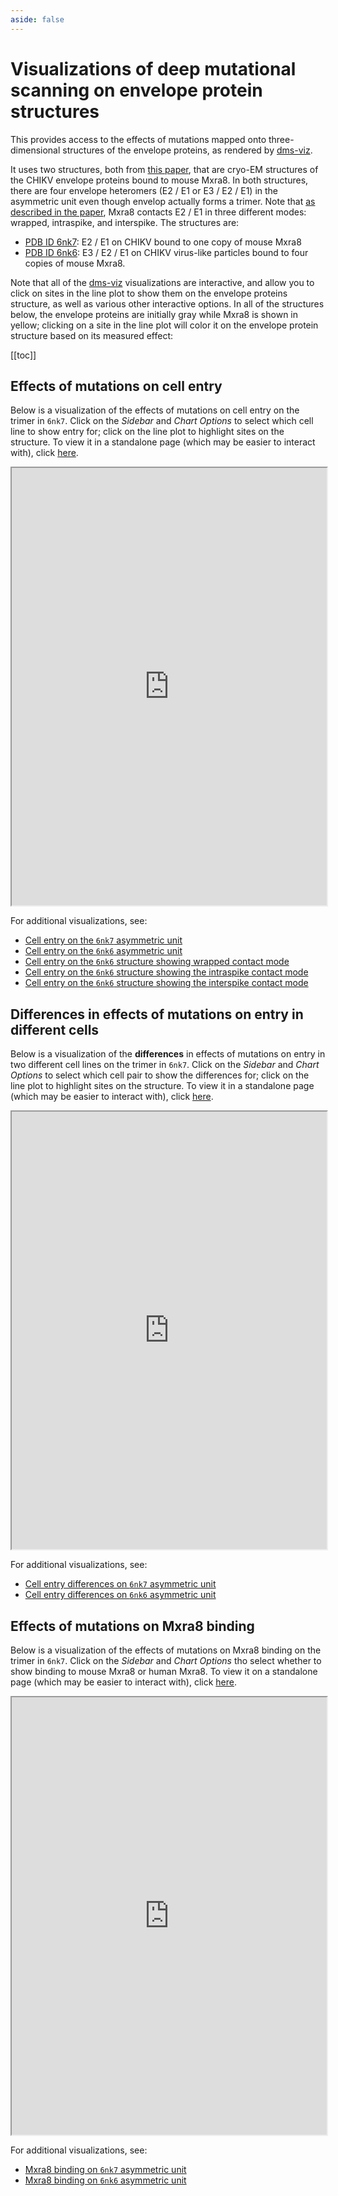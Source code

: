 ```yaml
---
aside: false
---
```


# Visualizations of deep mutational scanning on envelope protein structures
This provides access to the effects of mutations mapped onto three-dimensional structures of the envelope proteins, as rendered by [dms-viz](https://dms-viz.github.io/dms-viz-docs/).

It uses two structures, both from [this paper](https://pubmed.ncbi.nlm.nih.gov/31080061/), that are cryo-EM structures of the CHIKV envelope proteins bound to mouse Mxra8.
In both structures, there are four envelope heteromers (E2 / E1 or E3 / E2 / E1) in the asymmetric unit even though envelop actually forms a trimer. Note that [as described in the paper](https://pubmed.ncbi.nlm.nih.gov/31080061/), Mxra8 contacts E2 / E1 in three different modes: wrapped, intraspike, and interspike. The structures are:
  - [PDB ID 6nk7](https://www.rcsb.org/structure/6NK7): E2 / E1 on CHIKV bound to one copy of mouse Mxra8
  - [PDB ID 6nk6](https://www.rcsb.org/structure/6NK6): E3 / E2 / E1 on CHIKV virus-like particles bound to four copies of mouse Mxra8.

Note that all of the [dms-viz](https://dms-viz.github.io/dms-viz-docs/) visualizations are interactive, and allow you to click on sites in the line plot to show them on the envelope proteins structure, as well as various other interactive options.
In all of the structures below, the envelope proteins are initially gray while Mxra8 is shown in yellow; clicking on a site in the line plot will color it on the envelope protein structure based on its measured effect:
  
[[toc]]

## Effects of mutations on cell entry
Below is a visualization of the effects of mutations on cell entry on the trimer in `6nk7`.
Click on the *Sidebar* and *Chart Options* to select which cell line to show entry for; click on the line plot to highlight sites on the structure.
To view it in a standalone page (which may be easier to interact with), click [here](https://dms-viz.github.io/v0/?data=https%3A%2F%2Fraw.githubusercontent.com%2Fdms-vep%2FCHIKV-181-25-E-DMS%2Frefs%2Fheads%2Fmain%2Fresults%2Fdms-viz%2Fcell_entry_on_6nk7_trimer%2Fcell_entry_on_6nk7_trimer.json&ce=%255B%2522entry%2520in%2520293T_Mxra8%2520cells%2522%255D&bc=%23d2cd32).

<iframe src="https://dms-viz.github.io/v0/?data=https%3A%2F%2Fraw.githubusercontent.com%2Fdms-vep%2FCHIKV-181-25-E-DMS%2Frefs%2Fheads%2Fmain%2Fresults%2Fdms-viz%2Fcell_entry_on_6nk7_trimer%2Fcell_entry_on_6nk7_trimer.json&ce=%255B%2522entry%2520in%2520293T_Mxra8%2520cells%2522%255D&bc=%23d2cd32" width="100%" height="700px"></iframe>

For additional visualizations, see:
  - [Cell entry on the `6nk7` asymmetric unit](https://dms-viz.github.io/v0/?data=https%3A%2F%2Fraw.githubusercontent.com%2Fdms-vep%2FCHIKV-181-25-E-DMS%2Frefs%2Fheads%2Fmain%2Fresults%2Fdms-viz%2Fcell_entry_on_6nk7_asymmetric_unit%2Fcell_entry_on_6nk7_asymmetric_unit.json&ce=%255B%2522entry%2520in%2520293T_Mxra8%2520cells%2522%255D&bc=%23c5bf2b)
  - [Cell entry on the `6nk6` asymmetric unit](https://dms-viz.github.io/v0/?data=https%3A%2F%2Fraw.githubusercontent.com%2Fdms-vep%2FCHIKV-181-25-E-DMS%2Frefs%2Fheads%2Fmain%2Fresults%2Fdms-viz%2Fcell_entry_on_6nk6_asymmetric_unit%2Fcell_entry_on_6nk6_asymmetric_unit.json&ce=%255B%2522entry%2520in%2520293T_Mxra8%2520cells%2522%255D&bc=%23c5bf2b)
  - [Cell entry on the `6nk6` structure showing wrapped contact mode](https://dms-viz.github.io/v0/?data=https%3A%2F%2Fraw.githubusercontent.com%2Fdms-vep%2FCHIKV-181-25-E-DMS%2Frefs%2Fheads%2Fmain%2Fresults%2Fdms-viz%2Fcell_entry_on_6nk6_wrapped%2Fcell_entry_on_6nk6_wrapped.json&bc=%23d1c32e&ce=%255B%2522entry%2520in%2520293T_Mxra8%2520cells%2522%255D)
  - [Cell entry on the `6nk6` structure showing the intraspike contact mode](https://dms-viz.github.io/v0/?data=https%3A%2F%2Fraw.githubusercontent.com%2Fdms-vep%2FCHIKV-181-25-E-DMS%2Frefs%2Fheads%2Fmain%2Fresults%2Fdms-viz%2Fcell_entry_on_6nk6_intraspike%2Fcell_entry_on_6nk6_intraspike.json&bc=%23c8d331&ce=%255B%2522entry%2520in%2520293T_Mxra8%2520cells%2522%255D)
  - [Cell entry on the `6nk6` structure showing the interspike contact mode](https://dms-viz.github.io/v0/?data=https%3A%2F%2Fraw.githubusercontent.com%2Fdms-vep%2FCHIKV-181-25-E-DMS%2Frefs%2Fheads%2Fmain%2Fresults%2Fdms-viz%2Fcell_entry_on_6nk6_interspike%2Fcell_entry_on_6nk6_interspike.json&ce=%255B%2522entry%2520in%2520293T_Mxra8%2520cells%2522%255D&bc=%23cdc82d)

## Differences in effects of mutations on entry in different cells
Below is a visualization of the **differences** in effects of mutations on entry in two different cell lines on the trimer in `6nk7`.
Click on the *Sidebar* and *Chart Options* to select which cell pair to show the differences for; click on the line plot to highlight sites on the structure.
To view it in a standalone page (which may be easier to interact with), click [here](https://dms-viz.github.io/v0/?data=https%3A%2F%2Fraw.githubusercontent.com%2Fdms-vep%2FCHIKV-181-25-E-DMS%2Frefs%2Fheads%2Fmain%2Fresults%2Fdms-viz%2Fcell_entry_diffs_on_6nk7_trimer%2Fcell_entry_diffs_on_6nk7_trimer.json&ce=%255B%2522293T_Mxra8%2520minus%2520293T_TIM1%2522%255D&bc=%23cbcd32).

<iframe src="https://dms-viz.github.io/v0/?data=https%3A%2F%2Fraw.githubusercontent.com%2Fdms-vep%2FCHIKV-181-25-E-DMS%2Frefs%2Fheads%2Fmain%2Fresults%2Fdms-viz%2Fcell_entry_diffs_on_6nk7_trimer%2Fcell_entry_diffs_on_6nk7_trimer.json&ce=%255B%2522293T_Mxra8%2520minus%2520293T_TIM1%2522%255D&bc=%23cbcd32" width="100%" height="700px"></iframe>

For additional visualizations, see:
  - [Cell entry differences on `6nk7` asymmetric unit](https://dms-viz.github.io/v0/?data=https%3A%2F%2Fraw.githubusercontent.com%2Fdms-vep%2FCHIKV-181-25-E-DMS%2Frefs%2Fheads%2Fmain%2Fresults%2Fdms-viz%2Fcell_entry_diffs_on_6nk7_asymmetric_unit%2Fcell_entry_diffs_on_6nk7_asymmetric_unit.json&ce=%255B%2522293T_Mxra8%2520minus%2520293T_TIM1%2522%255D&bc=%23c3c534)
  - [Cell entry differences on `6nk6` asymmetric unit](https://dms-viz.github.io/v0/?data=https%3A%2F%2Fraw.githubusercontent.com%2Fdms-vep%2FCHIKV-181-25-E-DMS%2Frefs%2Fheads%2Fmain%2Fresults%2Fdms-viz%2Fcell_entry_diffs_on_6nk6_asymmetric_unit%2Fcell_entry_diffs_on_6nk6_asymmetric_unit.json&ce=%255B%2522293T_Mxra8%2520minus%2520293T_TIM1%2522%255D&bc=%23c3c534)

## Effects of mutations on Mxra8 binding
Below is a visualization of the effects of mutations on Mxra8 binding on the trimer in `6nk7`.
Click on the *Sidebar* and *Chart Options* tho select whether to show binding to mouse Mxra8 or human Mxra8.
To view it on a standalone page (which may be easier to interact with), click [here](https://dms-viz.github.io/v0/?data=https%3A%2F%2Fraw.githubusercontent.com%2Fdms-vep%2FCHIKV-181-25-E-DMS%2Frefs%2Fheads%2Fmain%2Fresults%2Fdms-viz%2Fmxra8_binding_on_6nk7_trimer%2Fmxra8_binding_on_6nk7_trimer.json&pe=binding+to+mouse+Mxra8&fi=%257B%2522entry_in_293T_Mxra8_cells%2522%253A-4%257D&ce=%255B%2522binding%2520to%2520mouse%2520Mxra8%2522%255D&bc=%23c1c33c).

<iframe src="https://dms-viz.github.io/v0/?data=https%3A%2F%2Fraw.githubusercontent.com%2Fdms-vep%2FCHIKV-181-25-E-DMS%2Frefs%2Fheads%2Fmain%2Fresults%2Fdms-viz%2Fmxra8_binding_on_6nk7_trimer%2Fmxra8_binding_on_6nk7_trimer.json&pe=binding+to+mouse+Mxra8&fi=%257B%2522entry_in_293T_Mxra8_cells%2522%253A-4%257D&ce=%255B%2522binding%2520to%2520mouse%2520Mxra8%2522%255D&bc=%23c1c33c" width="100%" height="700px"></iframe>

For additional visualizations, see:

  - [Mxra8 binding on `6nk7` asymmetric unit](https://dms-viz.github.io/v0/?data=https%3A%2F%2Fraw.githubusercontent.com%2Fdms-vep%2FCHIKV-181-25-E-DMS%2Frefs%2Fheads%2Fmain%2Fresults%2Fdms-viz%2Fmxra8_binding_on_6nk7_asymmetric_unit%2Fmxra8_binding_on_6nk7_asymmetric_unit.json&pe=binding+to+mouse+Mxra8&fi=%257B%2522entry_in_293T_Mxra8_cells%2522%253A-4%257D&ce=%255B%2522binding%2520to%2520mouse%2520Mxra8%2522%255D&bc=%23c1c33c)
  - [Mxra8 binding on `6nk6` asymmetric unit](https://dms-viz.github.io/v0/?data=https%3A%2F%2Fraw.githubusercontent.com%2Fdms-vep%2FCHIKV-181-25-E-DMS%2Frefs%2Fheads%2Fmain%2Fresults%2Fdms-viz%2Fmxra8_binding_on_6nk6_asymmetric_unit%2Fmxra8_binding_on_6nk6_asymmetric_unit.json&pe=binding+to+mouse+Mxra8&fi=%257B%2522entry_in_293T_Mxra8_cells%2522%253A-4%257D&ce=%255B%2522binding%2520to%2520mouse%2520Mxra8%2522%255D&bc=%23c1c33c)
